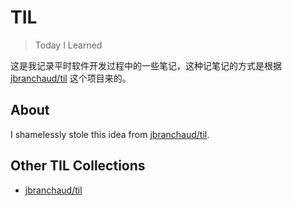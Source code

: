 # TIL

> Today I Learned

这是我记录平时软件开发过程中的一些笔记，这种记笔记的方式是根据 [jbranchaud/til](https://github.com/jbranchaud/til) 这个项目来的。

## About

I shamelessly stole this idea from
[jbranchaud/til](https://github.com/jbranchaud/til).

## Other TIL Collections

* [jbranchaud/til](https://github.com/jbranchaud/til)
